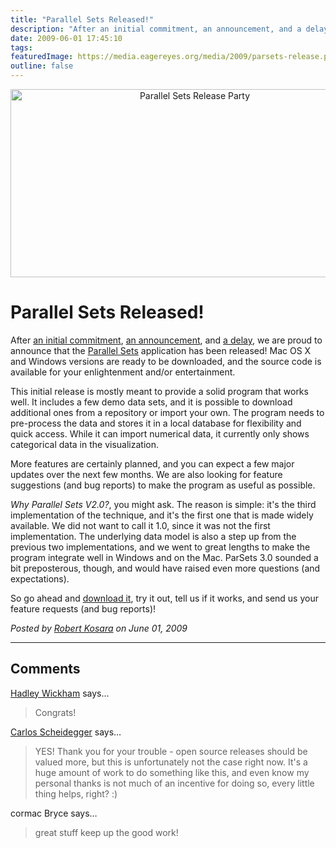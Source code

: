 ```yaml
---
title: "Parallel Sets Released!"
description: "After an initial commitment, an announcement, and a delay, we are proud to announce that the Parallel Sets application has been released! Mac OS X and Windows versions are ready to be downloaded, and the source code is available for your enlightenment and/or entertainment."
date: 2009-06-01 17:45:10
tags: 
featuredImage: https://media.eagereyes.org/media/2009/parsets-release.png
outline: false
---
```


<p align="center"><img src="https://media.eagereyes.org/media/2009/parsets-release.png" border="0" alt="Parallel Sets Release Party" width="574" height="301" /></p>

# Parallel Sets Released!

After <a href="http://eagereyes.org/blog/2009/a-spike-of-interest-in-parallel-sets.html">an initial commitment</a>, <a href="http://eagereyes.org/blog/2009/parallel-sets-release-date.html">an announcement</a>, and <a href="http://eagereyes.org/blog/2009/parsets-delay.html">a delay</a>, we are proud to announce that the <a href="http://eagereyes.org/parallel-sets">Parallel Sets</a> application has been released! Mac OS X and Windows versions are ready to be downloaded, and the source code is available for your enlightenment and/or entertainment.

This initial release is mostly meant to provide a solid program that works well. It includes a few demo data sets, and it is possible to download additional ones from a repository or import your own. The program needs to pre-process the data and stores it in a local database for flexibility and quick access. While it can import numerical data, it currently only shows categorical data in the visualization.

More features are certainly planned, and you can expect a few major updates over the next few months. We are also looking for feature suggestions (and bug reports) to make the program as useful as possible.

<em>Why Parallel Sets V2.0?</em>, you might ask. The reason is simple: it's the third implementation of the technique, and it's the first one that is made widely available. We did not want to call it 1.0, since it was not the first implementation. The underlying data model is also a step up from the previous two implementations, and we went to great lengths to make the program integrate well in Windows and on the Mac. ParSets 3.0 sounded a bit preposterous, though, and would have raised even more questions (and expectations).

So go ahead and <a href="http://eagereyes.org/parallel-sets">download it</a>, try it out, tell us if it works, and send us your feature requests (and bug reports)!


_Posted by <a href="/about">Robert Kosara</a> on June 01, 2009_


<aside class="comments">

---
## Comments

<a href="http://had.co.nz" rel="nofollow noopener" target="_blank">Hadley Wickham</a> says…
>	Congrats!

<a href="http://carlosscheidegger.wordpress.com" rel="nofollow noopener" target="_blank">Carlos Scheidegger</a> says…
>	<p>YES! Thank you for your trouble - open source releases should be valued more, but this is unfortunately not the case right now. It's a huge amount of work to do something like this, and even know my personal thanks is not much of an incentive for doing so, every little thing helps, right? :)</p>

cormac Bryce says…
>	<p>great stuff keep up the good work!</p>

</aside>

